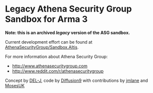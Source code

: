 # Legacy Athena Security Group Sandbox for Arma 3

**Note: this is an archived *legacy* version of the ASG sandbox.**

Current development effort can be found at [AthenaSecurityGroup/Sandbox.Altis].

For more information about Athena Security Group:
- http://www.athenasecuritygroup.com
- http://www.reddit.com/r/athenasecuritygroup

Concept by [DEL-J], code by [Diffusion9] with contributions by [jmlane] and [MosesUK]


[AthenaSecurityGroup/Sandbox.Altis]: https://github.com/AthenaSecurityGroup/Sandbox.Altis
[DEL-J]: https://github.com/DEL-J
[Diffusion9]: https://github.com/Diffusion9
[jmlane]: https://github.com/jmlane
[MosesUK]: https://github.com/MosesUK
